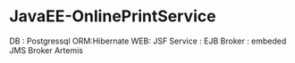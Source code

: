 # JavaEE-OnlinePrintService

DB : Postgressql
ORM:Hibernate
WEB: JSF
Service : EJB
Broker : embeded JMS Broker Artemis

